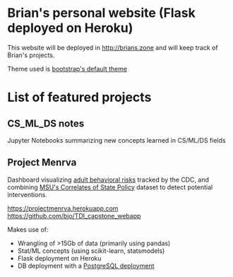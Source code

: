 # Brian's personal website (Flask deployed on Heroku)

This website will be deployed in http://brians.zone and will keep track of Brian's projects.

Theme used is [bootstrap's default theme](https://getbootstrap.com/docs/4.3/getting-started/introduction/)

# List of featured projects

## CS_ML_DS notes

Jupyter Notebooks summarizing new concepts learned in CS/ML/DS fields

## Project Menrva

Dashboard visualizing [adult behavioral risks](https://www.cdc.gov/brfss/) tracked by the CDC, and combining 
[MSU's Correlates of State Policy](https://cspp.ippsr.msu.edu/) dataset to detect potential interventions.

https://projectmenrva.herokuapp.com
https://github.com/bjo/TDI_capstone_webapp

Makes use of:
- Wrangling of >15Gb of data (primarily using pandas)
- Stat/ML concepts (using scikit-learn, statsmodels)
- Flask deployment on Heroku
- DB deployment with a [PostgreSQL deployment](https://www.elephantsql.com/)